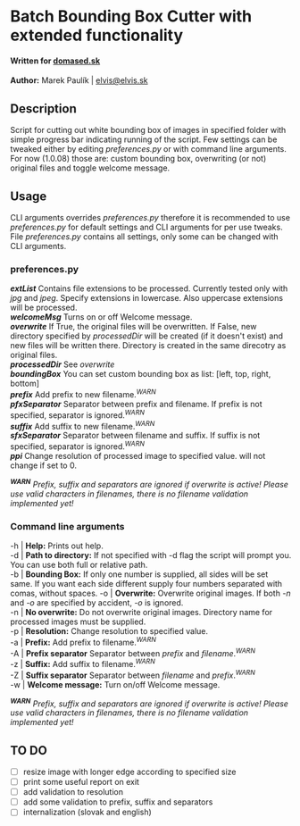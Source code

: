# Batch Bounding Box Cutter with extended functionality
#### Written for [domased.sk](https://domased.sk/)
**Author:** Marek Paulík | elvis@elvis.sk

## Description
Script for cutting out white bounding box of images in specified folder with simple progress bar indicating running of the script.
Few settings can be tweaked either by editing _preferences.py_ or with command line arguments.
For now (1.0.08) those are: custom bounding box, overwriting (or not) original files and toggle welcome message.

## Usage
CLI arguments overrides _preferences.py_ therefore it is recommended to use _preferences.py_ for default settings and CLI arguments for per use tweaks.  
File _preferences.py_ contains all settings, only some can be changed with CLI arguments.

### preferences.py
***extList*** Contains file extensions to be processed. Currently tested only with _jpg_ and _jpeg_. Specify extensions in lowercase. Also uppercase extensions will be processed.<br>
***welcomeMsg*** Turns on or off Welcome message.<br>
***overwrite*** If True, the original files will be overwritten. If False, new directory specified by _processedDir_ will be created (if it doesn't exist) and new files will be written there. Directory is created in the same direcotry as original files.<br>
***processedDir*** See _overwrite_<br>
***boundingBox*** You can set custom bounding box as list: \[left, top, right, bottom\]<br>
***prefix*** Add prefix to new filename.<sup>_WARN_</sup><br>
***pfxSeparator*** Separator between prefix and filename. If prefix is not specified, separator is ignored.<sup>_WARN_</sup><br>
***suffix*** Add suffix to new filename.<sup>_WARN_</sup><br>
***sfxSeparator*** Separator between filename and suffix. If suffix is not specified, separator is ignored.<sup>_WARN_</sup><br>
***ppi*** Change resolution of processed image to specified value. will not change if set to 0.

<sup>***WARN***</sup> _Prefix, suffix and separators are ignored if overwrite is active! Please use valid characters in filenames, there is no filename validation implemented yet!_

### Command line arguments
-h | **Help:** Prints out help.<br>
-d | **Path to directory:** If not specified with -d flag the script will prompt you. You can use both full or relative path.<br>
-b | **Bounding Box:** If only one number is supplied, all sides will be set same. If you want each side different supply four numbers separated with comas, without spaces.
-o | **Overwrite:** Overwrite original images. If both _-n_ and _-o_ are specified by accident, _-o_ is ignored.<br>
-n | **No overwrite:** Do not overwrite original images. Directory name for processed images must be supplied.<br>
-p | **Resolution:** Change resolution to specified value.<br>
-a | **Prefix:** Add prefix to filename.<sup>_WARN_</sup><br>
-A | **Prefix separator** Separator between _prefix_ and _filename_.<sup>_WARN_</sup><br>
-z | **Suffix:** Add suffix to filename.<sup>_WARN_</sup><br>
-Z | **Suffix separator** Separator between _filename_ and _prefix_.<sup>_WARN_</sup><br>
-w | **Welcome message:** Turn on/off Welcome message.<br>

<sup>***WARN***</sup> _Prefix, suffix and separators are ignored if overwrite is active! Please use valid characters in filenames, there is no filename validation implemented yet!_

## TO DO
- [ ] resize image with longer edge according to specified size
- [ ] print some useful report on exit
- [ ] add validation to resolution
- [ ] add some validation to prefix, suffix and separators
- [ ] internalization (slovak and english)
